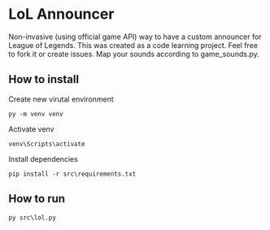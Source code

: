 # LoL Announcer
Non-invasive (using official game API) way to have a custom announcer for League of Legends. This was created as a code learning project. Feel free to fork it or create issues. Map your sounds according to game_sounds.py.

## How to install
Create new virutal environment
```
py -m venv venv
```
Activate venv
```
venv\Scripts\activate
```
Install dependencies
```
pip install -r src\requirements.txt
```
## How to run
```
py src\lol.py
```
